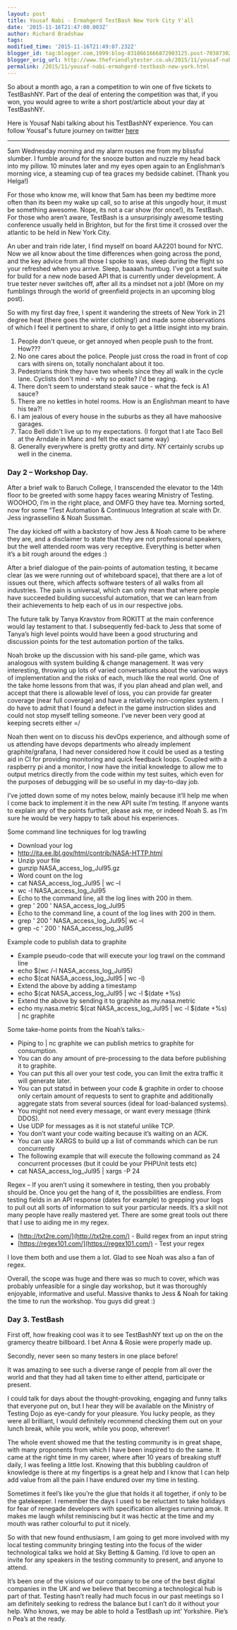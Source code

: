 ```yaml
---
layout: post
title: Yousaf Nabi - Ermahgerd TestBash New York City Y'all
date: '2015-11-16T21:47:00.003Z'
author: Richard Bradshaw
tags: 
modified_time: '2015-11-16T21:49:07.232Z'
blogger_id: tag:blogger.com,1999:blog-8318661666872903125.post-7038730230116677357
blogger_orig_url: http://www.thefriendlytester.co.uk/2015/11/yousaf-nabi-ermahgerd-testbash-new-york.html
permalink: /2015/11/yousaf-nabi-ermahgerd-testbash-new-york.html
---
```


So about a month ago, a ran a competition to win one of five tickets to TestBashNY. Part of the deal of entering the competition was that, if you won, you would agree to write a short post/article about your day at TestBashNY.  

Here is Yousaf Nabi talking about his TestBashNY experience. You can follow Yousaf's future journey on twitter [here](https://twitter.com/YOU54F)  

---

5am Wednesday morning and my alarm rouses me from my blissful slumber. I fumble around for the snooze button and nuzzle my head back into my pillow. 10 minutes later and my eyes open again to an Englishman’s morning vice, a steaming cup of tea graces my bedside cabinet. (Thank you Helga!)  

For those who know me, will know that 5am has been my bedtime more often than its been my wake up call, so to arise at this ungodly hour, it must be something awesome. Nope, its not a car show (for once!), its TestBash. For those who aren’t aware, TestBash is a unsurprisingly awesome testing conference usually held in Brighton, but for the first time it crossed over the atlantic to be held in New York City.  

An uber and train ride later, I find myself on board AA2201 bound for NYC. Now we all know about the time differences when going across the pond, and the key advice from all those I spoke to was, sleep during the flight so your refreshed when you arrive. Sleep, baaaah humbug. I’ve got a test suite for build for a new node based API that is currently under development. A true tester never switches off, after all its a mindset not a job! (More on my fumblings through the world of greenfield projects in an upcoming blog post).  

So with my first day free, I spent it wandering the streets of New York in 21 degree heat (there goes the winter clothing!) and made some observations of which I feel it pertinent to share, if only to get a little insight into my brain.  

1.  People don't queue, or get annoyed when people push to the front. How??? 
2.  No one cares about the police. People just cross the road in front of cop cars with sirens on, totally nonchalant about it too.  
3.  Pedestrians think they have two wheels since they all walk in the cycle lane. Cyclists don't mind - why so polite? I'd be raging.  
4.  There don't seem to understand steak sauce - what the feck is A1 sauce?  
5.  There are no kettles in hotel rooms. How is an Englishman meant to have his tea?!  
6.  I am jealous of every house in the suburbs as they all have mahoosive garages.  
7.  Taco Bell didn't live up to my expectations. (I forgot that I ate Taco Bell at the Arndale in Manc and felt the exact same way) 
8.  Generally everywhere is pretty grotty and dirty. NY certainly scrubs up well in the cinema.

### Day 2 – Workshop Day.

After a brief walk to Baruch College, I transcended the elevator to the 14th floor to be greeted with some happy faces wearing Ministry of Testing. WOOHOO, I’m in the right place, and OMFG they have tea. Morning sorted, now for some “Test Automation & Continuous Integration at scale with Dr. Jess ingrassellino & Noah Sussman.  

The day kicked off with a backstory of how Jess & Noah came to be where they are, and a disclaimer to state that they are not professional speakers, but the well attended room was very receptive. Everything is better when it’s a bit rough around the edges :)  

After a brief dialogue of the pain-points of automation testing, it became clear (as we were running out of whiteboard space), that there are a lot of issues out there, which affects software testers of all walks from all industries. The pain is universal, which can only mean that where people have succeeded building successful automation, that we can learn from their achievements to help each of us in our respective jobs.  

The future talk by Tanya Kravstov from ROKITT at the main conference would lay testament to that. I subsequently fed-back to Jess that some of Tanya’s high level points would have been a good structuring and discussion points for the test automation portion of the talks.  

Noah broke up the discussion with his sand-pile game, which was analogous with system building & change management. It was very interesting, throwing up lots of varied conversations about the various ways of implementation and the risks of each, much like the real world. One of the take home lessons from that was, if you plan ahead and plan well, and accept that there is allowable level of loss, you can provide far greater coverage (near full coverage) and have a relatively non-complex system. I do have to admit that I found a defect in the game instruction slides and could not stop myself telling someone. I’ve never been very good at keeping secrets either =/  

Noah then went on to discuss his devOps experience, and although some of us attending have devops departments who already implement graphite/grafana, I had never considered how it could be used as a testing aid in CI for providing monitoring and quick feedback loops. Coupled with a raspberry pi and a monitor, I now have the initial knowledge to allow me to output metrics directly from the code within my test suites, which even for the purposes of debugging will be so useful in my day-to-day job.  

I’ve jotted down some of my notes below, mainly because it’ll help me when I come back to implement it in the new API suite I’m testing. If anyone wants to explain any of the points further, please ask me, or indeed Noah S. as I’m sure he would be very happy to talk about his experiences.  

Some command line techniques for log trawling  

*   Download your log
*   http://ita.ee.lbl.gov/html/contrib/NASA-HTTP.html
*   Unzip your file
*   gunzip NASA_access_log_Jul95.gz
*   Word count on the log
*   cat NASA_access_log_Jul95 \| wc –l
*   wc -l NASA_access_log_Jul95
*   Echo to the command line, all the log lines with 200 in them.
*   grep ' 200 ' NASA_access_log_Jul95
*   Echo to the command line, a count of the log lines with 200 in them.
*   grep ' 200 ' NASA_access_log_Jul95\| wc –l
*   grep -c ' 200 ' NASA_access_log_Jul95  

Example code to publish data to graphite  
*   Example pseudo-code that will execute your log trawl on the command line
*   echo $(wc /-l NASA_access_log_Jul95)
*   echo $(cat NASA_access_log_Jul95 \| wc -l)
*   Extend the above by adding a timestamp
*   echo $(cat NASA_access_log_Jul95 \| wc -l $(date +%s)
*   Extend the above by sending it to graphite as my.nasa.metric
*   echo my.nasa.metric $(cat NASA_access_log_Jul95 \| wc -l $(date +%s) \| nc graphite 

Some take-home points from the Noah’s talks:-  
*   Piping to \| nc graphite we can publish metrics to graphite for consumption.
*   You can do any amount of pre-processing to the data before publishing it to graphite.
*   You can put this all over your test code, you can limit the extra traffic it will generate later.
*   You can put statsd in between your code & graphite in order to choose only certain amount of requests to sent to graphite and additionally aggregate stats from several sources (ideal for load-balanced systems).
*   You might not need every message, or want every message (think DDOS).
*   Use UDP for messages as it is not stateful unlike TCP.
*   You don’t want your code waiting because it’s waiting on an ACK.
*   You can use XARGS to build up a list of commands which can be run concurrently
*   The following example that will execute the following command as 24 concurrent processes (but it could be your PHPUnit tests etc)
*   cat NASA_access_log_Jul95 \| xargs -P 24

Regex – If you aren’t using it somewhere in testing, then you probably should be. Once you get the hang of it, the possibilities are endless. From testing fields in an API response (dates for example) to grepping your logs to pull out all sorts of information to suit your particular needs. It’s a skill not many people have really mastered yet. There are some great tools out there that I use to aiding me in my regex.  
*   [http://txt2re.com/](http://txt2re.com/) - Build regex from an input string
*   [https://regex101.com/](https://regex101.com/) - Test your regex

I love them both and use them a lot. Glad to see Noah was also a fan of regex.  

Overall, the scope was huge and there was so much to cover, which was probably unfeasible for a single day workshop, but it was thoroughly enjoyable, informative and useful. Massive thanks to Jess & Noah for taking the time to run the workshop. You guys did great :)  

### Day 3\. TestBash

First off, how freaking cool was it to see TestBashNY text up on the on the gramercy theatre billboard. I bet Anna & Rosie were properly made up.  

Secondly, never seen so many testers in one place before!  

It was amazing to see such a diverse range of people from all over the world and that they had all taken time to either attend, participate or present.  

I could talk for days about the thought-provoking, engaging and funny talks that everyone put on, but I hear they will be available on the Ministry of Testing Dojo as eye-candy for your pleasure. You lucky people, as they were all brilliant, I would definitely recommend checking them out on your lunch break, while you work, while you poop, wherever!  

The whole event showed me that the testing community is in great shape, with many proponents from which I have been inspired to do the same. It came at the right time in my career, where after 10 years of breaking stuff daily, I was feeling a little lost. Knowing that this bubbling cauldron of knowledge is there at my fingertips is a great help and I know that I can help add value from all the pain I have endured over my time in testing.  

Sometimes it feel’s like you’re the glue that holds it all together, if only to be the gatekeeper. I remember the days I used to be reluctant to take holidays for fear of renegade developers with specification allergies running amok. It makes me laugh whilst reminiscing but it was hectic at the time and my mouth was rather colourful to put it nicely.  

So with that new found enthusiasm, I am going to get more involved with my local testing community bringing testing into the focus of the wider technological talks we hold at Sky Betting & Gaming. I’d love to open an invite for any speakers in the testing community to present, and anyone to attend.  

It’s been one of the visions of our company to be one of the best digital companies in the UK and we believe that becoming a technological hub is part of that. Testing hasn’t really had much focus in our past meetings so I am definitely seeking to redress the balance but I can’t do it without your help. Who knows, we may be able to hold a TestBash up int’ Yorkshire. Pie’s n Pea’s at the ready.